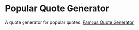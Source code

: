 # Popular Quote Generator


A quote generator for popular quotes.
<a href="https://jmeboji.github.io/Famous-Quote-Generator/">Famous Quote Generator</a>
